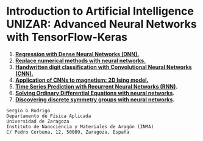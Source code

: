 # **Introduction to Artificial Intelligence UNIZAR: Advanced Neural Networks with TensorFlow-Keras**

1. **[Regression with Dense Neural Networks (DNN).](regression/ai_unizar_course_regression_1.ipynb)**
2. **[Replace numerical methods with neural networks.](eot/ai_unizar_course_scattering.ipynb)**
3. **[Handwritten digit classification with Convolutional Neural Networks (CNN).](minst/ai_unizar_course_classifying_digits_23-24.ipynb)**
4. **[Application of CNNs to magnetism: 2D Ising model.](ising/ai_unizar_course_ising_model.ipynb)**
5. **[Time Series Prediction with Recurrent Neural Networks (RNN)]().**
6. **[Solving Ordinary Differential Equations with neural networks](https://github.com/IrisFDTD/PINNs-for-education/tree/v1.0).**
7. **[Discovering discrete symmetry groups with neural networks](https://github.com/pablocalvo7/Symmetry_Seeker_NN).**

```
Sergio G Rodrigo
Departamento de Física Aplicada
Universidad de Zaragoza
Instituto de Nanociencia y Materiales de Aragón (INMA)
C/ Pedro Cerbuna, 12, 50009, Zaragoza, España
```

